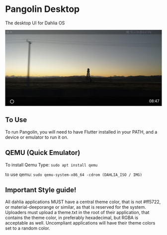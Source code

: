 # Pangolin Desktop

The desktop UI for Dahlia OS

![Capybara UI Apk](https://github.com/dahlia-os/Icons/blob/master/Screenshot_2019-03-06_204745.jpg)

## To Use

To run Pangolin, you will need to have Flutter installed in your PATH, and a device or emulator to run it on.

## QEMU (Quick Emulator)

To install Qemu Type: `sudo apt install qemu`

to use qemu: `sudo qemu-system-x86_64 -cdrom (DAHLIA_ISO / IMG)`


## Important Style guide!
All dahlia applications MUST have a central theme color, that is not #ff5722, or material-deeporange or similar, as that is reserved for the system. Uploaders must upload a theme.txt in the root of their application, that contains the theme color, in preferably hexadecimal, but RGBA is acceptable as well. Uncompliant applications will have their theme colors set to a random color.
